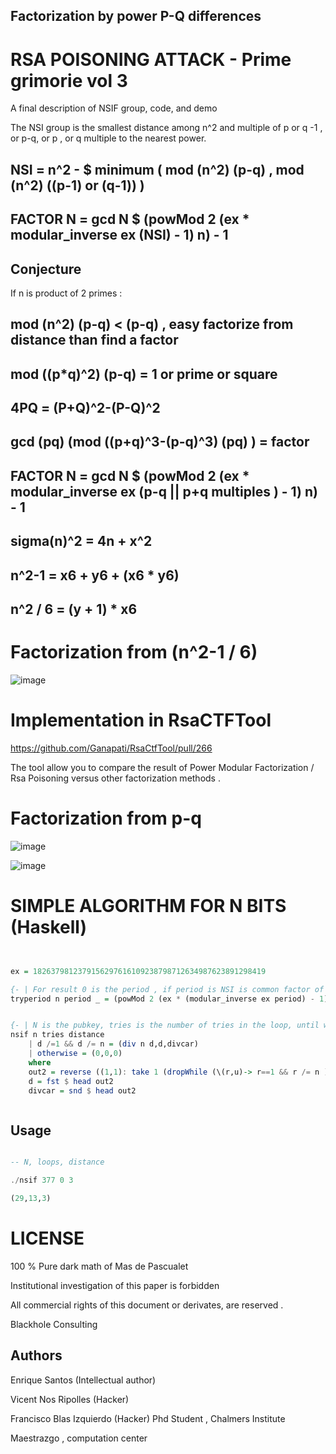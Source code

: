 ## Factorization by power P-Q differences

# RSA POISONING ATTACK - Prime grimorie vol 3

A final description of NSIF group, code, and demo

The NSI group is the smallest distance among n^2 and multiple of p or q -1 , or p-q, or p , or q multiple to the nearest power.


## NSI = n^2 - $ minimum ( mod (n^2) (p-q) , mod (n^2) ((p-1) or (q-1)) )

## FACTOR N = gcd N $ (powMod 2 (ex * modular_inverse ex (NSI) - 1) n) - 1

## Conjecture 

If n is product of 2 primes :


## mod (n^2) (p-q) < (p-q) , easy factorize from distance than find a factor 

## mod ((p*q)^2) (p-q) = 1 or prime or square 

## 4PQ = (P+Q)^2-(P-Q)^2

## gcd (pq) (mod ((p+q)^3-(p-q)^3) (pq) ) = factor

## FACTOR N = gcd N $ (powMod 2 (ex * modular_inverse ex (p-q || p+q multiples ) - 1) n) - 1

## sigma(n)^2 = 4n + x^2

## n^2-1 = x6 + y6 + (x6 * y6) 

## n^2 / 6 = (y + 1) * x6


# Factorization from (n^2-1 / 6)

![image](https://user-images.githubusercontent.com/60758685/200155828-2d994399-c8f9-4999-b6ab-ac703f6ec750.png)



# Implementation in RsaCTFTool

https://github.com/Ganapati/RsaCtfTool/pull/266

The tool allow you to compare the result of Power Modular Factorization / Rsa Poisoning versus other factorization methods .


# Factorization from p-q


![image](https://user-images.githubusercontent.com/60758685/183696769-c087195a-cfd3-465a-9ef7-3dfb51f05217.png)

![image](https://user-images.githubusercontent.com/60758685/183696846-598ffa20-07ba-4f2e-a8ab-a9307ddf6721.png)

# SIMPLE ALGORITHM FOR N BITS (Haskell)


```Haskell


ex = 1826379812379156297616109238798712634987623891298419

{- | For result 0 is the period , if period is NSI is common factor of N.  -}
tryperiod n period _ = (powMod 2 (ex * (modular_inverse ex period) - 1) n) - 1


{- | N is the pubkey, tries is the number of tries in the loop, until when try to sum 1, distance is the starting distance  -}
nsif n tries distance
	| d /=1 && d /= n = (div n d,d,divcar)
	| otherwise = (0,0,0)
	where
	out2 = reverse ((1,1): take 1 (dropWhile (\(r,u)-> r==1 && r /= n ) $ map (\x-> (gcd (n) ((tryperiod ((n)) ((n)^2-x^2) x)  ),x)) $ [distance..distance+tries]))
	d = fst $ head out2
	divcar = snd $ head out2



```


## Usage

```Haskell

-- N, loops, distance

./nsif 377 0 3

(29,13,3)


```




# LICENSE

100 % Pure dark math of Mas de Pascualet

Institutional investigation of this paper is forbidden

All commercial rights of this document or derivates, are reserved .

Blackhole Consulting 

## Authors

Enrique Santos (Intellectual author)
 
Vicent Nos Ripolles (Hacker)

Francisco Blas Izquierdo (Hacker)
Phd Student , Chalmers Institute


Maestrazgo , computation center



